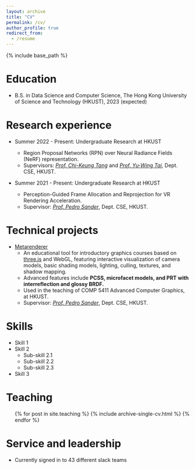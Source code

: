 ```yaml
---
layout: archive
title: "CV"
permalink: /cv/
author_profile: true
redirect_from:
  - /resume
---
```


{% include base_path %}

Education
======
* B.S. in Data Science and Computer Science, The Hong Kong University of Science and Technology (HKUST), 2023 (expected)

Research experience
======
* Summer 2022 - Present: Undergraduate Research at HKUST
  * Region Proposal Networks (RPN) over Neural Radiance Fields (NeRF) representation.
  * Supervisors: *[Prof. Chi-Keung Tang](https://facultyprofiles.hkust.edu.hk/profiles.php?profile=chi-keung-tang-cktang)* and *[Prof. Yu-Wing Tai](https://scholar.google.com/citations?user=nFhLmFkAAAAJ)*, Dept. CSE, HKUST.

* Summer 2021 - Present: Undergraduate Research at HKUST
  * Perception-Guided Frame Allocation and Reprojection for VR Rendering Acceleration.
  * Supervisor: *[Prof. Pedro Sander](https://cse.hkust.edu.hk/~psander/)*, Dept. CSE, HKUST.


Technical projects
======
* [Metarenderer](https://zymk9.github.io/Metarenderer/)
  * An educational tool for introductory graphics courses based on [three.js](https://threejs.org/) and WebGL, featuring interactive visualization of camera models, basic shading models, lighting, culling, textures, and shadow mapping.
  * Advanced features include **PCSS, microfacet models, and PRT with interreflection and glossy BRDF.**
  * Used in the teaching of COMP 5411 Advanced Computer Graphics, at HKUST.
  * Supervisor: *[Prof. Pedro Sander](https://cse.hkust.edu.hk/~psander/)*, Dept. CSE, HKUST.


Skills
======
* Skill 1
* Skill 2
  * Sub-skill 2.1
  * Sub-skill 2.2
  * Sub-skill 2.3
* Skill 3

  
Teaching
======
  <ul>{% for post in site.teaching %}
    {% include archive-single-cv.html %}
  {% endfor %}</ul>
  
Service and leadership
======
* Currently signed in to 43 different slack teams
